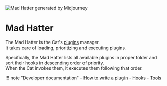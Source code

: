 ![Mad Hatter generated by Midjourney](../../../assets/img/mad_hatter_10.png)

# Mad Hatter

The Mad Hatter is the Cat's [plugins](../plugins.md) manager.  
It takes care of loading, prioritizing and executing plugins.

Specifically, the Mad Hatter lists all available plugins in proper folder and sort their hooks in descending order of priority.  
When the Cat invokes them, it executes them following that order.

!!! note "Developer documentation"
    - [How to write a plugin](../../../plugins/plugins.md)
    - [Hooks](../../../plugins/hooks.md)
    - [Tools](../../../plugins/tools.md)

